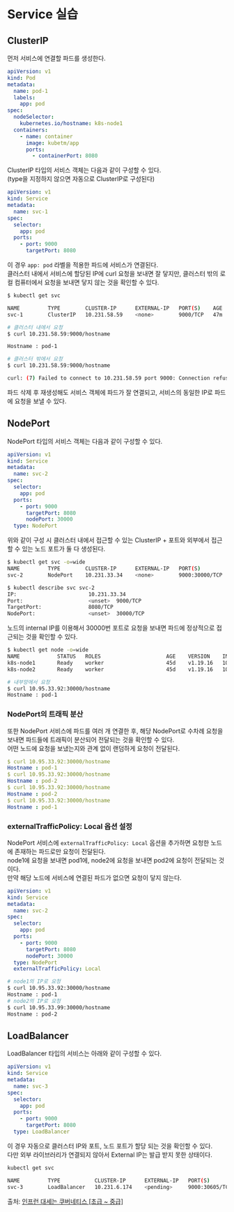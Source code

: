 # Service 실습

## ClusterIP

먼저 서비스에 연결할 파드를 생성한다.

```yaml
apiVersion: v1
kind: Pod
metadata:
  name: pod-1
  labels:
    app: pod
spec:
  nodeSelector:
    kubernetes.io/hostname: k8s-node1
  containers:
    - name: container
      image: kubetm/app
      ports:
        - containerPort: 8080
```

ClusterIP 타입의 서비스 객체는 다음과 같이 구성할 수 있다.  
(type을 지정하지 않으면 자동으로 ClusterIP로 구성된다)

```yaml
apiVersion: v1
kind: Service
metadata:
  name: svc-1
spec:
  selector:
    app: pod
  ports:
    - port: 9000
      targetPort: 8080
```

이 경우 `app: pod` 라벨을 적용한 파드에 서비스가 연결된다.  
클러스터 내에서 서비스에 할당된 IP에 curl 요청을 보내면 잘 닿지만, 클러스터 밖의 로컬 컴퓨터에서 요청을 보내면 닿지 않는 것을 확인할 수 있다.

```bash
$ kubectl get svc

NAME         TYPE        CLUSTER-IP      EXTERNAL-IP   PORT(S)    AGE
svc-1        ClusterIP   10.231.58.59    <none>        9000/TCP   47m

# 클러스터 내에서 요청
$ curl 10.231.58.59:9000/hostname

Hostname : pod-1

# 클러스터 밖에서 요청
$ curl 10.231.58.59:9000/hostname

curl: (7) Failed to connect to 10.231.58.59 port 9000: Connection refused
```

파드 삭제 후 재생성해도 서비스 객체에 파드가 잘 연결되고, 서비스의 동일한 IP로 파드에 요청을 보낼 수 있다.

## NodePort

NodePort 타입의 서비스 객체는 다음과 같이 구성할 수 있다.

```yaml
apiVersion: v1
kind: Service
metadata:
  name: svc-2
spec:
  selector:
    app: pod
  ports:
    - port: 9000
      targetPort: 8080
      nodePort: 30000
  type: NodePort
```

위와 같이 구성 시 클러스터 내에서 접근할 수 있는 ClusterIP + 포트와 외부에서 접근할 수 있는 노드 포트가 둘 다 생성된다.

```bash
$ kubectl get svc -o=wide
NAME         TYPE        CLUSTER-IP      EXTERNAL-IP   PORT(S)          AGE    SELECTOR
svc-2        NodePort    10.231.33.34    <none>        9000:30000/TCP   109s   app=pod

$ kubectl describe svc svc-2
IP:                       10.231.33.34
Port:                     <unset>  9000/TCP
TargetPort:               8080/TCP
NodePort:                 <unset>  30000/TCP
```

노드의 internal IP를 이용해서 30000번 포트로 요청을 보내면 파드에 정상적으로 접근되는 것을 확인할 수 있다.

```bash
$ kubectl get node -o=wide
NAME            STATUS   ROLES                     AGE    VERSION    INTERNAL-IP   EXTERNAL-IP   OS-IMAGE             KERNEL-VERSION      CONTAINER-RUNTIME
k8s-node1       Ready    worker                    45d    v1.19.16   10.95.33.92   <none>        Ubuntu 20.04.4 LTS   5.4.0-121-generic   docker://19.3.14
k8s-node2       Ready    worker                    45d    v1.19.16   10.95.33.99   <none>        Ubuntu 20.04.4 LTS   5.4.0-121-generic   docker://19.3.14

# 내부망에서 요청
$ curl 10.95.33.92:30000/hostname
Hostname : pod-1
```

### NodePort의 트래픽 분산

또한 NodePort 서비스에 파드를 여러 개 연결한 후, 해당 NodePort로 수차례 요청을 보내면 파드들에 트래픽이 분산되어 전달되는 것을 확인할 수 있다.  
어떤 노드에 요청을 보냈는지와 관계 없이 랜덤하게 요청이 전달된다.

```yaml
$ curl 10.95.33.92:30000/hostname
Hostname : pod-1
$ curl 10.95.33.92:30000/hostname
Hostname : pod-2
$ curl 10.95.33.92:30000/hostname
Hostname : pod-2
$ curl 10.95.33.92:30000/hostname
Hostname : pod-1
```

### externalTrafficPolicy: Local 옵션 설정

NodePort 서비스에 `externalTrafficPolicy: Local` 옵션을 추가하면 요청한 노드에 존재하는 파드로만 요청이 전달된다.  
node1에 요청을 보내면 pod1에, node2에 요청을 보내면 pod2에 요청이 전달되는 것이다.  
만약 해당 노드에 서비스에 연결된 파드가 없으면 요청이 닿지 않는다.

```yaml
apiVersion: v1
kind: Service
metadata:
  name: svc-2
spec:
  selector:
    app: pod
  ports:
    - port: 9000
      targetPort: 8080
      nodePort: 30000
  type: NodePort
  externalTrafficPolicy: Local
```

```bash
# node1의 IP로 요청
$ curl 10.95.33.92:30000/hostname
Hostname : pod-1
# node2의 IP로 요청
$ curl 10.95.33.99:30000/hostname
Hostname : pod-2
```

## LoadBalancer

LoadBalancer 타입의 서비스는 아래와 같이 구성할 수 있다.

```yaml
apiVersion: v1
kind: Service
metadata:
  name: svc-3
spec:
  selector:
    app: pod
  ports:
    - port: 9000
      targetPort: 8080
  type: LoadBalancer
```

이 경우 자동으로 클러스터 IP와 포트, 노드 포트가 할당 되는 것을 확인할 수 있다.  
다만 외부 라이브러리가 연결되지 않아서 External IP는 발급 받지 못한 상태이다.

```bash
kubectl get svc

NAME         TYPE           CLUSTER-IP      EXTERNAL-IP   PORT(S)          AGE
svc-3        LoadBalancer   10.231.6.174    <pending>     9000:30605/TCP   4s
```

출처: [인프런 대세는 쿠버네티스 [초급 ~ 중급]](https://inf.run/yW34)
